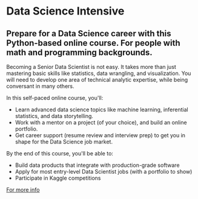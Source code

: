 # Data Science Intensive
## Prepare for a Data Science career with this Python-based online course. For people with math and programming backgrounds.

Becoming a Senior Data Scientist is not easy. It takes more than just mastering basic skills like statistics, data wrangling, and visualization. You will need to develop one area of technical analytic expertise, while being conversant in many others.

In this self-paced online course, you'll:
* Learn advanced data science topics like machine learning, inferential statistics, and data storytelling.
* Work with a mentor on a project (of your choice), and build an online portfolio.
* Get career support (resume review and interview prep) to get you in shape for the Data Science job market.

By the end of this course, you'll be able to:
* Build data products that integrate with production-grade software
* Apply for most entry-level Data Scientist jobs (with a portfolio to show)
* Participate in Kaggle competitions

[For more info](https://www.springboard.com/workshops/data-science-intensive)